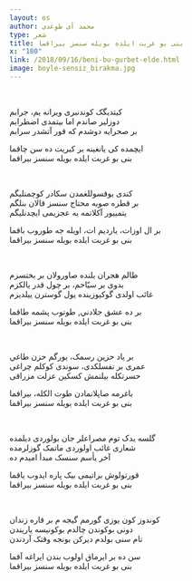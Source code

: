 ```yaml
---
layout: os
author: محمد آی طوغدی
type: شعر
title: بنی بو غربت ایلده بویله سنسز بيراقما  
x: "180"
link: /2018/09/16/beni-bu-gurbet-elde.html
image: boyle-sensiz_birakma.jpg
---
```


<br/>

کيتديگک کوندنبری ویرانه يم، جرﺍبم  
دوزلير صاندم اما بیتمدی اضطرابم  
بر صحرايه دوشدم كه قور آتشدر سرابم  

ایچمده كی يانغينه بر کبریت ده سن چاقما  
بنی بو غربت ایلده بویله سنسز بيراقما  

<br/>

کندی يوقسوللغمدن سکادر کوچمنليگم  
بر قطره صويه محتاج سنسز قالان بنلگم  
يتمييور آکلاتمه يه عجزیمی ايچدنليگم  

بر ال اوزات، يارديم ات، اویله جه طوروب باقما  
بنی بو غربت ایلده بویله سنسز بيراقما  

<br/>

ظالم هجران يلنده صاورولان بر بختسزم  
بدوی بر سيّاحم، بر چول قدر يالکزم  
غائب اولدی گوكيوزینده يول گوسترن ييلديزم  

بر ده عشق جلادني, طوتوب پشمه طاقما   
بنی بو غربت ایلده بویله سنسز بيراقما  

<br/>

بر یاد حزین رسمک، یورگم حزن طاغي  
عمری بر نفسلكدی، سوندی کوکلم چراغی  
حسرتکله بیلنمش كسكین عزلت مزراقی   

باغرمه صاپلانمادن طوت الکله، بيراقما  
بنی بو غربت ایلده بویله سنسز بيراقما  

<br/>

گلسه يدک توم مصراعلر جان بولوردی دیلمده  
شعاری غائب اولوردی ماتمک گوزلرمده  
آخر یأسم سنسک مبدأ اميدم ده  

قورتولوش براتیمی بیک پاره ایدوب یاقما  
بنی بو غربت ایلده بویله سنسز بيراقما  

<br/>

کوندوز کون یوزی گورمم گيجه م بر قاره زندان  
دونی بوکوندن چالدم بوکونيسه ياريندن  
تام سنی بولدم دیركن بونجه وقتک آردندن  

سن ده بر ایرماق اولوب بندن ايراغه آقما  
بنی بو غربت ایلده بویله سنسز بيراقما  
